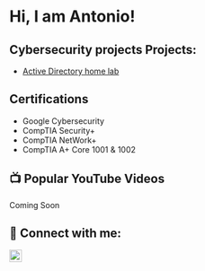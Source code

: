 <h1>Hi, I am Antonio! 
<h2> Cybersecurity projects Projects:</h2>

- [Active Directory home lab](https://github.com/xxDarkForestxx/laburl)

<h2>Certifications</h2>

- Google Cybersecurity 
- CompTIA Security+
- CompTIA NetWork+ 
- CompTIA A+ Core 1001 & 1002



<h2>📺 Popular YouTube Videos</h2>

Coming Soon
<h2> 🤳 Connect with me:</h2>


[<img align="left" alt="Antonio | LinkedIn" width="22px" src="https://cdn.jsdelivr.net/npm/simple-icons@v3/icons/linkedin.svg" />][linkedin]



[linkedin]: https://linkedin.com/in/antonio-reyes-72a735106/

